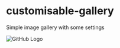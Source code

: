 # customisable-gallery
Simple image gallery with some settings

![GitHub Logo](https://s29.postimg.org/4z749hs1z/Gallery_demo.png)
